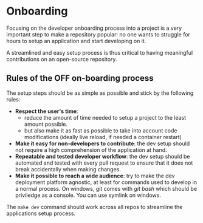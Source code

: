 # Onboarding

Focusing on the developer onboarding process into a project is a very important
step to make a repository popular: no one wants to struggle for hours to setup
an application and start developing on it.

A streamlined and easy setup process is thus critical to having meaningful
contributions on an open-source repository.

## Rules of the OFF on-boarding process

The setup steps should be as simple as possible and stick by the following rules:

* **Respect the user's time**:
  * reduce the amount of time needed to setup a project to the least amount possible.
  * but also make it as fast as possible to take into account code modifications (ideally live reload, if needed a container restart)
* **Make it easy for non-developers to contribute**: the dev setup should not require a high comprehension of the application at hand.
* **Repeatable and tested developer workflow**: the dev setup should be automated and tested with every pull request to ensure that it does not break accidentally when making changes.
* **Make it possible to reach a wide audience**:
  try to make the dev deployment platform agnostic,
  at least for commands used to develop in a normal process.
  On windows, git comes with *git bash* which should be priviledge as a console. You can use symlink on windows.

The `make dev` command should work across all repos to streamline the applications setup process.